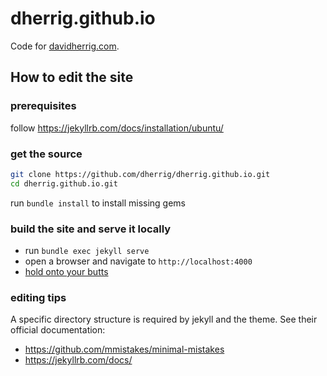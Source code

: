 
# dherrig.github.io

Code for [davidherrig.com](https://www.davidherrig.com/).

## How to edit the site

### prerequisites

follow <https://jekyllrb.com/docs/installation/ubuntu/>

### get the source

```bash
git clone https://github.com/dherrig/dherrig.github.io.git
cd dherrig.github.io.git
```

run `bundle install` to install missing gems

### build the site and serve it locally

* run `bundle exec jekyll serve`
* open a browser and navigate to `http://localhost:4000`
* [hold onto your butts](https://www.youtube.com/watch?v=HKK4KmDlj8U)

### editing tips

A specific directory structure is required by jekyll and the theme.
See their official documentation:

* <https://github.com/mmistakes/minimal-mistakes>
* <https://jekyllrb.com/docs/>
